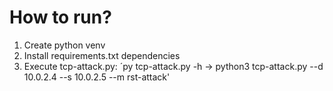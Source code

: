 # How to run? 

1. Create python venv
2. Install requirements.txt dependencies 
3. Execute tcp-attack.py: ´py tcp-attack.py -h -> python3 tcp-attack.py --d 10.0.2.4 --s 10.0.2.5 --m rst-attack'
